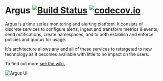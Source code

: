 Argus  [![Build Status](https://travis-ci.com/SalesforceEng/Argus.svg?token=oGrB7zUSh9VsE9p5yapV&branch=master)](https://travis-ci.com/SalesforceEng/Argus) [![codecov.io](https://codecov.io/github/SalesforceEng/Argus/coverage.svg?token=wkwA144Mqa&branch=master)](https://codecov.io/github/SalesforceEng/Argus?branch=master)
=====

Argus is a time series monitoring and alerting platform.  It consists of discrete services to configure alerts, ingest and transform metrics & events, send notifications, create namespaces, and to both establish and enforce policies and quotas for usage.

It's architecture allows any and all of these services to retargeted to new technology as it becomes available with little to no impact on the users.

To find out more [see the wiki.](https://github.com/SalesforceEng/Argus/wiki)

![Argus UI](https://raw.github.com/wiki/SalesforceEng/Argus/screenshot.png)
